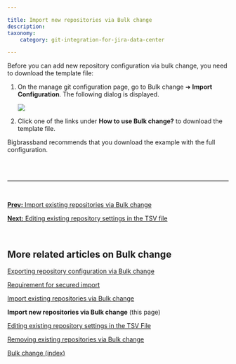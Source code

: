 ```yaml
---

title: Import new repositories via Bulk change
description:
taxonomy:
    category: git-integration-for-jira-data-center

---
```


Before you can add new repository configuration via bulk change, you need to download the template file:

1.  On the manage git configuration page, go to Bulk change ➜ **Import Configuration**. The following dialog is displayed.

    ![](/wp-content/uploads/gij-bulk-change-import-repo-cfg-c.png)

2.  Click one of the links under **How to use Bulk change?** to download the template file.

<div class="bbb-callout bbb--tip">
    <div class="irow">
    <div class="ilogobox">
        <span class="logoimg"></span>
    </div>
    <div class="imsgbox">
        Bigbrassband recommends that you download the example with the full configuration.
    </div>
    </div>
</div>
<br>

&nbsp;
<hr>
&nbsp;

[**Prev:** Import existing repositories via Bulk change](/git-integration-for-jira-data-center/import-existing-repositories-via-bulk-change-gij-self-managed)

[**Next:** Editing existing repository settings in the TSV file](/git-integration-for-jira-data-center/editing-existing-repository-settings-in-the-TSV-file-gij-self-managed)

<br>

## More related articles on Bulk change

[Exporting repository configuration via Bulk change](/git-integration-for-jira-data-center/exporting-repository-configuration-via-bulk-change-gij-self-managed)

[Requirement for secured import](/git-integration-for-jira-data-center/requirement-for-secured-import-gij-self-managed)

[Import existing repositories via Bulk change](/git-integration-for-jira-data-center/import-existing-repositories-via-bulk-change-gij-self-managed)

**Import new repositories via Bulk change** (this page)

[Editing existing repository settings in the TSV File](/git-integration-for-jira-data-center/editing-existing-repository-settings-in-the-TSV-file-gij-self-managed)

[Removing existing repositories via Bulk change](/git-integration-for-jira-data-center/removing-existing-repositories-via-bulk-change-gij-self-managed)

[Bulk change (index)](/git-integration-for-jira-data-center/bulk-change-gij-self-managed)

